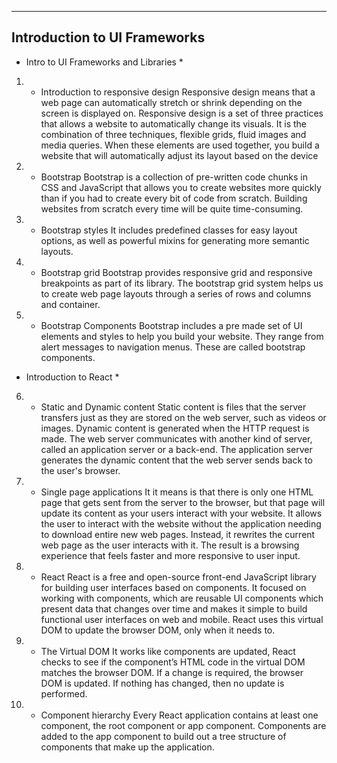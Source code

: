 -----------------------------
Introduction to UI Frameworks 
-----------------------------





* Intro to UI Frameworks and Libraries *

1) - Introduction to responsive design
Responsive design means that a web page can automatically stretch or shrink depending on the screen is displayed on. Responsive design is a set of three practices that allows a website to automatically change its visuals. It is the combination of three techniques, flexible grids, fluid images and media queries. When these elements are used together, you build a website that will automatically adjust its layout based on the device

2) - Bootstrap
Bootstrap is a collection of pre-written code chunks in CSS and JavaScript that allows you to create websites more quickly than if you had to create every bit of code from scratch. Building websites from scratch every time will be quite time-consuming. 

3) - Bootstrap styles
It includes predefined classes for easy layout options, as well as powerful mixins for generating more semantic layouts.

4) - Bootstrap grid
Bootstrap provides responsive grid and responsive breakpoints as part of its library. The bootstrap grid system helps us to create web page layouts through a series of rows and columns and container.

5) - Bootstrap Components
Bootstrap includes a pre made set of UI elements and styles to help you build your website. They range from alert messages to navigation menus. These are called bootstrap components.




* Introduction to React *

6) - Static and Dynamic content
Static content is files that the server transfers just as they are stored on the web server, such as videos or images. 
Dynamic content is generated when the HTTP request is made. The web server communicates with another kind of server, called an application server or a back-end. The application server generates the dynamic content that the web server sends back to the user's browser. 

7) - Single page applications
It it means is that there is only one HTML page that gets sent from the server to the browser, but that page will update its content as your users interact with your website. It allows the user to interact with the website without the application needing to download entire new web pages. Instead, it rewrites the current web page as the user interacts with it. The result is a browsing experience that feels faster and more responsive to user input. 

8) - React
React is a free and open-source front-end JavaScript library for building user interfaces based on components. It focused on working with components, which are reusable UI components which present data that changes over time and makes it simple to build functional user interfaces on web and mobile. React uses this virtual DOM to update the browser DOM, only when it needs to.

9) - The Virtual DOM
It works like components are updated, React checks to see if the component’s HTML code in the virtual DOM matches the browser DOM. If a change is required, the browser DOM is updated. If nothing has changed, then no update is performed.

10) - Component hierarchy
Every React application contains at least one component, the root component or app component. Components are added to the app component to build out a tree structure of components that make up the application.


